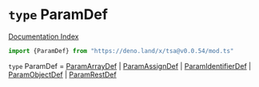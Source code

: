 # `type` ParamDef

[Documentation Index](../README.md)

```ts
import {ParamDef} from "https://deno.land/x/tsa@v0.0.54/mod.ts"
```

`type` ParamDef = [ParamArrayDef](../interface.ParamArrayDef/README.md) | [ParamAssignDef](../interface.ParamAssignDef/README.md) | [ParamIdentifierDef](../interface.ParamIdentifierDef/README.md) | [ParamObjectDef](../interface.ParamObjectDef/README.md) | [ParamRestDef](../interface.ParamRestDef/README.md)
